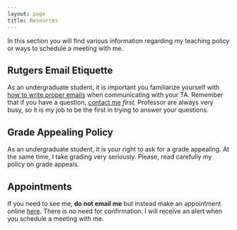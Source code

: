 ```yaml
---
layout: page
title: Resources
---
```


<p class="lead">
In this section you will find various information regarding my teaching policy or ways to schedule a meeting with me.
</p>




## Rutgers Email Etiquette
As an undergraduate student, it is important you familiarize yourself with [how to write proper emails](http://uhr.rutgers.edu/sites/default/files/userfiles/RU_Toolkit-E-mail_Etiquette.pdf) when communicating with your TA. Remember that if you have a question, [contact me](mailto:hector.bahamonde@rutgers.edu) *first*. Professor are always very busy, so it is my job to be the first in trying to answer your questions.

## Grade Appealing Policy
As an undergraduate student, it is your right to ask for a grade appealing. At the same time, I take grading very seriously. Please, read carefully my policy on grade appeals.

## Appointments
If you need to see me, **do not email me** but instead make an appointment online <a href="https://calendly.com/bahamonde/officehours" target="_blank">here</a>. There is *no* need for confirmation. I will receive an alert when you schedule a meeting with me.


